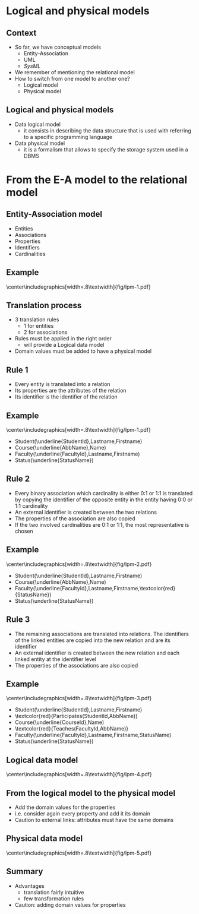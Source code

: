 # Logical and physical models

## Context


- So far, we have conceptual models
  - Entity-Association
  - UML
  - *SysML*
- We remember of mentioning the relational model
- How to switch from one model to another one?
  - Logical model
  - Physical model

## Logical and physical models

- Data logical model
  - it consists in describing the data structure that is used with referring to a specific programming language
- Data physical model
  - it is a formalism that allows to specify the storage system used in a DBMS

# From the E-A model to the relational model

## Entity-Association model

- Entities
- Associations
- Properties
- Identifiers
- Cardinalities

## Example

\center\includegraphics[width=.8\textwidth]{fig/lpm-1.pdf}

## Translation process

- 3 translation rules
  - 1 for entities
  - 2 for associations
- Rules must be applied in the right order
  - will provide a Logical data model
- Domain values must be added to have a physical model

## Rule 1

- Every entity is translated into a relation
- Its properties are the  attributes of the relation
- Its identifier is the identifier of the relation

## Example

\center\includegraphics[width=.8\textwidth]{fig/lpm-1.pdf}

- Student(\underline{StudentId},Lastname,Firstname)
- Course(\underline{AbbName},Name)
- Faculty(\underline{FacultyId},Lastname,Firstname)
- Status(\underline{StatusName})

## Rule 2

- Every binary association which cardinality is either 0:1 or 1:1 is translated by copying the identifier of the opposite entity in the entity having 0:0 or 1:1 cardinality
- An external identifier is created between the two relations
- The properties of the association are also copied
- If the two involved cardinalities are 0:1 or 1:1, the most representative is chosen

## Example

\center\includegraphics[width=.8\textwidth]{fig/lpm-2.pdf}

- Student(\underline{StudentId},Lastname,Firstname)
- Course(\underline{AbbName},Name)
- Faculty(\underline{FacultyId},Lastname,Firstname,\textcolor{red}{StatusName})
- Status(\underline{StatusName})

## Rule 3

- The remaining associations are translated into relations. The identifiers of the linked entities are copied into the new relation and are its identifier
- An external identifier is created between the new relation and each linked entity at the identifier level
- The properties of the associations are also copied

## Example

\center\includegraphics[width=.8\textwidth]{fig/lpm-3.pdf}

- Student(\underline{StudentId},Lastname,Firstname)
- \textcolor{red}{Participates(StudentId,AbbName)}
- Course(\underline{CourseId},Name)
- \textcolor{red}{Teaches(FacultyId,AbbName)}
- Faculty(\underline{FacultyId},Lastname,Firstname,StatusName)
- Status(\underline{StatusName})

## Logical data model

\center\includegraphics[width=.8\textwidth]{fig/lpm-4.pdf}

## From the logical model to the physical model

- Add the domain values for the properties
- i.e. consider again every property and add it its domain
- Caution to external links: attributes must have the same domains

## Physical data model

\center\includegraphics[width=.8\textwidth]{fig/lpm-5.pdf}


## Summary

- Advantages
  - translation fairly intuitive
  - few transformation rules
- Caution: adding domain values for properties
